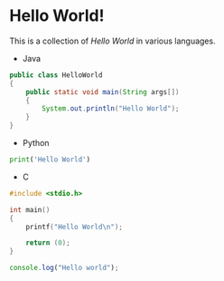 # Hello World!

This is a collection of _Hello World_ in various languages.

* Java
```java
public class HelloWorld
{
    public static void main(String args[])
    {
        System.out.println("Hello World");
    }
}
```

* Python
```python
print('Hello World')
```

* C
```c
#include <stdio.h>

int main()
{
    printf("Hello World\n");

    return (0);
}
```

```js
console.log("Hello world");
```